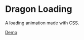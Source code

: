 # Dragon Loading

A loading animation made with CSS.

[Demo](https://devyumao.github.io/dragon-loading/)
